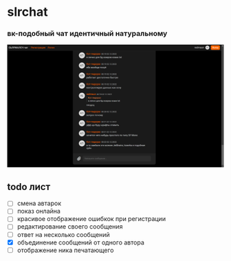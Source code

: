 # slrchat
### вк-подобный чат идентичный натуральному

![](screenshot.png)

## todo лист

- [ ] смена автарок
- [ ] показ онлайна
- [ ] красивое отображение ошибкок при регистрации
- [ ] редактирование своего сообщения
- [ ] ответ на несколько сообщений
- [X] объединение сообщений от одного автора
- [ ] отображение ника печатающего 
